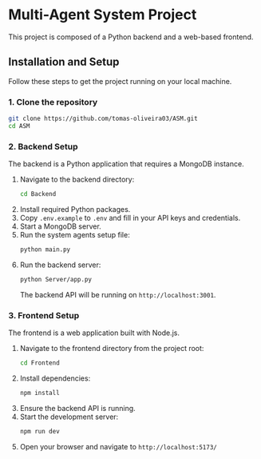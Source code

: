 # Multi-Agent System Project

This project is composed of a Python backend and a web-based frontend.

## Installation and Setup

Follow these steps to get the project running on your local machine.

### 1. Clone the repository

```bash
git clone https://github.com/tomas-oliveira03/ASM.git
cd ASM
```

### 2. Backend Setup

The backend is a Python application that requires a MongoDB instance.

1.  Navigate to the backend directory:
    ```bash
    cd Backend
    ```
2.  Install required Python packages.
3.  Copy `.env.example` to `.env` and fill in your API keys and credentials.
4.  Start a MongoDB server.
5.  Run the system agents setup file:
    ```bash
    python main.py
    ```
6.  Run the backend server:
    ```bash
    python Server/app.py
    ```
    The backend API will be running on `http://localhost:3001`.

### 3. Frontend Setup

The frontend is a web application built with Node.js.

1.  Navigate to the frontend directory from the project root:
    ```bash
    cd Frontend
    ```
2.  Install dependencies:
    ```bash
    npm install
    ```
3.  Ensure the backend API is running.
4.  Start the development server:
    ```bash
    npm run dev
    ```
5. Open your browser and navigate to `http://localhost:5173/`
